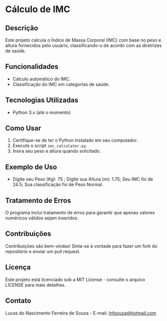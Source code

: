 # Cálculo de IMC

## Descrição
Este projeto calcula o Índice de Massa Corporal (IMC) com base no peso e altura fornecidos pelo usuário, classificando-o de acordo com as diretrizes de saúde.

## Funcionalidades
- Cálculo automático do IMC.
- Classificação do IMC em categorias de saúde.

## Tecnologias Utilizadas
- Python 3.x (até o momento)

## Como Usar
1. Certifique-se de ter o Python instalado em seu computador.
2. Execute o script `imc_calculator.py`.
3. Insira seu peso e altura quando solicitado.

## Exemplo de Uso
- Digite seu Peso (Kg): 75 ; Digite sua Altura (m): 1.75; Seu IMC foi de 24.5; Sua classificação foi de Peso Normal.

## Tratamento de Erros
O programa inclui tratamento de erros para garantir que apenas valores numéricos válidos sejam inseridos.

## Contribuições
Contribuições são bem-vindas! Sinta-se à vontade para fazer um fork do repositório e enviar um pull request.

## Licença
Este projeto está licenciado sob a MIT License - consulte o arquivo LICENSE para mais detalhes.

## Contato
Lucas do Nascimento Ferreira de Souza - E-mail: lnfsouza@hotmail.com


